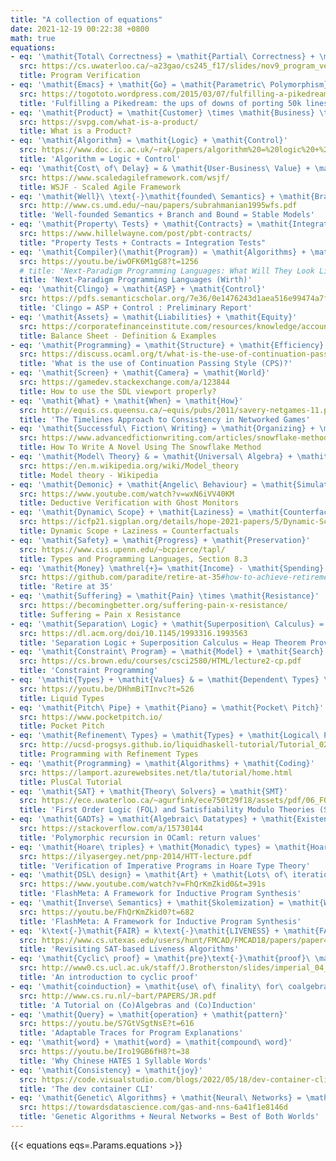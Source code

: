 ```yaml
---
title: "A collection of equations"
date: 2021-12-19 00:22:38 +0800
math: true
equations:
- eq: '\mathit{Total\ Correctness} = \mathit{Partial\ Correctness} + \mathit{Termination}'
  src: https://cs.uwaterloo.ca/~a23gao/cs245_f17/slides/nov9_program_verification_intro.pdf
  title: Program Verification
- eq: '\mathit{Emacs} + \mathit{Go} = \mathit{Parametric\ Polymorphism}'
  src: https://togototo.wordpress.com/2015/03/07/fulfilling-a-pikedream-the-ups-of-downs-of-porting-50k-lines-of-c-to-go/
  title: 'Fulfilling a Pikedream: the ups of downs of porting 50k lines of C++ to Go.'
- eq: '\mathit{Product} = \mathit{Customer} \times \mathit{Business} \times \mathit{Technology}'
  src: https://svpg.com/what-is-a-product/
  title: What is a Product?
- eq: '\mathit{Algorithm} = \mathit{Logic} + \mathit{Control}'
  src: https://www.doc.ic.ac.uk/~rak/papers/algorithm%20=%20logic%20+%20control.pdf
  title: 'Algorithm = Logic + Control'
- eq: '\mathit{Cost\ of\ Delay} = & \mathit{User-Business\ Value} + \mathit{Time\ Criticality}\ +\\ & \mathit{Risk\ Reduction\ and}/\mathit{or\ Opportunity\ Enablement}'
  src: https://www.scaledagileframework.com/wsjf/
  title: WSJF - Scaled Agile Framework
- eq: '\mathit{Well}\ \text{-}\mathit{founded\ Semantics} + \mathit{Branch\ and\ Bound} = \mathit{Stable\ Models}'
  src: http://www.cs.umd.edu/~nau/papers/subrahmanian1995wfs.pdf
  title: 'Well-founded Semantics + Branch and Bound = Stable Models'
- eq: '\mathit{Property\ Tests} + \mathit{Contracts} = \mathit{Integration\ Tests}'
  src: https://www.hillelwayne.com/post/pbt-contracts/
  title: "Property Tests + Contracts = Integration Tests"
- eq: '\mathit{Compiler}(\mathit{Program}) = \mathit{Algorithms} + \mathit{Data\ Structures}'
  src: https://youtu.be/iwOFK6M1gG8?t=1256
  # title: 'Next-Paradigm Programming Languages: What Will They Look Like and What Changes Will They Bring? (Wirth)'
  title: 'Next-Paradigm Programming Languages (Wirth)'
- eq: '\mathit{Clingo} = \mathit{ASP} + \mathit{Control}'
  src: https://pdfs.semanticscholar.org/7e36/0e1476243d1aea516e99474a7fa533f3307f.pdf
  title: 'Clingo = ASP + Control : Preliminary Report'
- eq: '\mathit{Assets} = \mathit{Liabilities} + \mathit{Equity}'
  src: https://corporatefinanceinstitute.com/resources/knowledge/accounting/balance-sheet/
  title: Balance Sheet - Definition & Examples
- eq: '\mathit{Programming} = \mathit{Structure} + \mathit{Efficiency}'
  src: https://discuss.ocaml.org/t/what-is-the-use-of-continuation-passing-style-cps/4491/17
  title: 'What is the use of Continuation Passing Style (CPS)?'
- eq: '\mathit{Screen} + \mathit{Camera} = \mathit{World}'
  src: https://gamedev.stackexchange.com/a/123844
  title: How to use the SDL viewport properly?
- eq: '\mathit{What} + \mathit{When} = \mathit{How}'
  src: http://equis.cs.queensu.ca/~equis/pubs/2011/savery-netgames-11.pdf
  title: 'The Timelines Approach to Consistency in Networked Games'
- eq: '\mathit{Successful\ Fiction\ Writing} = \mathit{Organizing} + \mathit{Creating} + \mathit{Marketing}'
  src: https://www.advancedfictionwriting.com/articles/snowflake-method/
  title: How To Write A Novel Using The Snowflake Method
- eq: '\mathit{Model\ Theory} & = \mathit{Universal\ Algebra} + \mathit{Logic} \\ & = \mathit{Algebraic\ Geometry} - \mathit{Fields}'
  src: https://en.m.wikipedia.org/wiki/Model_theory
  title: Model theory - Wikipedia
- eq: '\mathit{Demonic} + \mathit{Angelic\ Behaviour} = \mathit{Simulation\ Properties}'
  src: https://www.youtube.com/watch?v=wxN6iVV40KM
  title: Deductive Verification with Ghost Monitors
- eq: '\mathit{Dynamic\ Scope} + \mathit{Laziness} = \mathit{Counterfactuals}'
  src: https://icfp21.sigplan.org/details/hope-2021-papers/5/Dynamic-Scope-Laziness-Counterfactuals
  title: Dynamic Scope + Laziness = Counterfactuals
- eq: '\mathit{Safety} = \mathit{Progress} + \mathit{Preservation}'
  src: https://www.cis.upenn.edu/~bcpierce/tapl/
  title: Types and Programming Languages, Section 8.3
- eq: '\mathit{Money} \mathrel{+}= \mathit{Income} - \mathit{Spending}'
  src: https://github.com/paradite/retire-at-35#how-to-achieve-retirement-at-35
  title: 'Retire at 35'
- eq: '\mathit{Suffering} = \mathit{Pain} \times \mathit{Resistance}'
  src: https://becomingbetter.org/suffering-pain-x-resistance/
  title: Suffering = Pain x Resistance
- eq: '\mathit{Separation\ Logic} + \mathit{Superposition\ Calculus} = \mathit{Heap\ Theorem\ Prover}'
  src: https://dl.acm.org/doi/10.1145/1993316.1993563
  title: 'Separation Logic + Superposition Calculus = Heap Theorem Prover'
- eq: '\mathit{Constraint\ Program} = \mathit{Model} + \mathit{Search}'
  src: https://cs.brown.edu/courses/csci2580/HTML/lecture2-cp.pdf
  title: 'Constraint Programming'
- eq: '\mathit{Types} + \mathit{Values} & = \mathit{Dependent\ Types} \\ & = \mathit{Types\ Refined\ with\ predicates\ over\ values}'
  src: https://youtu.be/DHhmBiTInvc?t=526
  title: Liquid Types
- eq: '\mathit{Pitch\ Pipe} + \mathit{Piano} = \mathit{Pocket\ Pitch}'
  src: https://www.pocketpitch.io/
  title: Pocket Pitch
- eq: '\mathit{Refinement\ Types} = \mathit{Types} + \mathit{Logical\ Predicates}'
  src: http://ucsd-progsys.github.io/liquidhaskell-tutorial/Tutorial_02_Logic.html
  title: Programming with Refinement Types
- eq: '\mathit{Programming} = \mathit{Algorithms} + \mathit{Coding}'
  src: https://lamport.azurewebsites.net/tla/tutorial/home.html
  title: PlusCal Tutorial
- eq: '\mathit{SAT} + \mathit{Theory\ Solvers} = \mathit{SMT}'
  src: https://ece.uwaterloo.ca/~agurfink/ece750t29f18/assets/pdf/06_FOL_SMT.pdf
  title: 'First Order Logic (FOL) and Satisfiability Modulo Theories (SMT)'
- eq: '\mathit{GADTs} = \mathit{Algebraic\ Datatypes} + \mathit{Existential\ Types} + \mathit{Equality\ Constraints}'
  src: https://stackoverflow.com/a/15730144
  title: 'Polymorphic recursion in OCaml: return values'
- eq: '\mathit{Hoare\ triples} + \mathit{Monadic\ types} = \mathit{Hoare\ Type\ Theory}'
  src: https://ilyasergey.net/pnp-2014/HTT-lecture.pdf
  title: 'Verification of Imperative Programs in Hoare Type Theory'
- eq: '\mathit{DSL\ design} = \mathit{Art} + \mathit{Lots\ of\ iterations}'
  src: https://www.youtube.com/watch?v=FhQrKmZkid0&t=391s
  title: 'FlashMeta: A Framework for Inductive Program Synthesis'
- eq: '\mathit{Inverse\ Semantics} + \mathit{Skolemization} = \mathit{Witness\ Function}'
  src: https://youtu.be/FhQrKmZkid0?t=682
  title: 'FlashMeta: A Framework for Inductive Program Synthesis'
- eq: 'k\text{-}\mathit{FAIR} = k\text{-}\mathit{LIVENESS} + \mathit{FAIR}'
  src: https://www.cs.utexas.edu/users/hunt/FMCAD/FMCAD18/papers/paper45.pdf
  title: 'Revisiting SAT-based Liveness Algorithms'
- eq: '\mathit{Cyclic\ proof} = \mathit{pre}\text{-}\mathit{proof}\ \mathcal{P} + \mathit{soundness\ condition}\ \mathcal{S}(\mathcal{P})'
  src: http://www0.cs.ucl.ac.uk/staff/J.Brotherston/slides/imperial_04_08.pdf
  title: 'An introduction to cyclic proof'
- eq: '\mathit{coinduction} = \mathit{use\ of\ finality\ for\ coalgebras}'
  src: http://www.cs.ru.nl/~bart/PAPERS/JR.pdf
  title: 'A Tutorial on (Co)Algebras and (Co)Induction'
- eq: '\mathit{Query} = \mathit{operation} + \mathit{pattern}'
  src: https://youtu.be/S7GtVSgtNsE?t=616
  title: 'Adaptable Traces for Program Explanations'
- eq: '\mathit{word} + \mathit{word} = \mathit{compound\ word}'
  src: https://youtu.be/Iro19GB6fH8?t=38
  title: 'Why Chinese HATES 1 Syllable Words'
- eq: '\mathit{Consistency} = \mathit{joy}'
  src: https://code.visualstudio.com/blogs/2022/05/18/dev-container-cli#_consistency-joy
  title: 'The dev container CLI'
- eq: '\mathit{Genetic\ Algorithms} + \mathit{Neural\ Networks} = \mathit{Best\ of\ Both\ Worlds}'
  src: https://towardsdatascience.com/gas-and-nns-6a41f1e8146d
  title: 'Genetic Algorithms + Neural Networks = Best of Both Worlds'
---
```


{{< equations eqs=.Params.equations >}}
